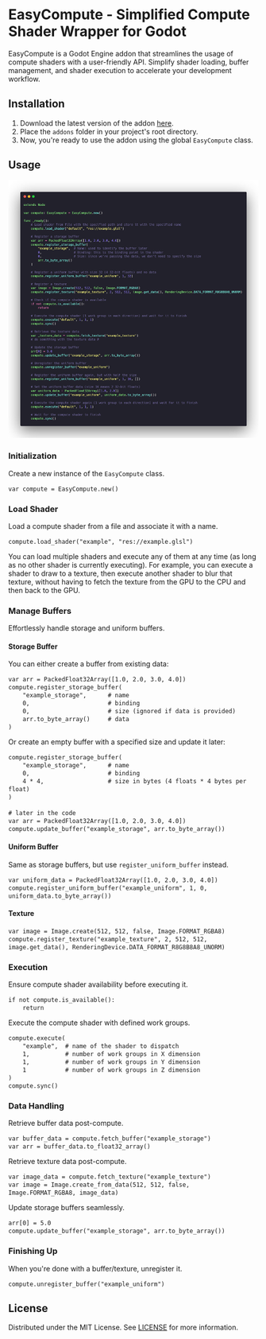 # EasyCompute - Simplified Compute Shader Wrapper for Godot
EasyCompute is a Godot Engine addon that streamlines the usage of compute shaders with a user-friendly API. Simplify shader loading, buffer management, and shader execution to accelerate your development workflow.

## Installation
1. Download the latest version of the addon [here](https://github.com/Tymec/EasyCompute/releases/latest).
2. Place the `addons` folder in your project's root directory.
3. Now, you're ready to use the addon using the global `EasyCompute` class.

## Usage
![Example usage](/assets/usage.png)

### Initialization
Create a new instance of the `EasyCompute` class.
```gdscript
var compute = EasyCompute.new()
```

### Load Shader
Load a compute shader from a file and associate it with a name.
```gdscript
compute.load_shader("example", "res://example.glsl")
```

You can load multiple shaders and execute any of them at any time (as long as no other shader is currently executing). For example, you can execute a shader to draw to a texture, then execute another shader to blur that texture, without having to fetch the texture from the GPU to the CPU and then back to the GPU.

### Manage Buffers
Effortlessly handle storage and uniform buffers.

#### Storage Buffer
You can either create a buffer from existing data:
```gdscript
var arr = PackedFloat32Array([1.0, 2.0, 3.0, 4.0])
compute.register_storage_buffer(
    "example_storage",      # name
    0,                      # binding
    0,                      # size (ignored if data is provided)
    arr.to_byte_array()     # data
)
```

Or create an empty buffer with a specified size and update it later:
```gdscript
compute.register_storage_buffer(
    "example_storage",      # name
    0,                      # binding
    4 * 4,                  # size in bytes (4 floats * 4 bytes per float)
)

# later in the code
var arr = PackedFloat32Array([1.0, 2.0, 3.0, 4.0])
compute.update_buffer("example_storage", arr.to_byte_array())
```

#### Uniform Buffer
Same as storage buffers, but use `register_uniform_buffer` instead.
```gdscript
var uniform_data = PackedFloat32Array([1.0, 2.0, 3.0, 4.0])
compute.register_uniform_buffer("example_uniform", 1, 0, uniform_data.to_byte_array())
```

#### Texture
```gdscript
var image = Image.create(512, 512, false, Image.FORMAT_RGBA8)
compute.register_texture("example_texture", 2, 512, 512, image.get_data(), RenderingDevice.DATA_FORMAT_R8G8B8A8_UNORM)
```

### Execution
Ensure compute shader availability before executing it.
```gdscript
if not compute.is_available():
    return
```

Execute the compute shader with defined work groups.
```gdscript
compute.execute(
    "example",  # name of the shader to dispatch
    1,          # number of work groups in X dimension
    1,          # number of work groups in Y dimension
    1           # number of work groups in Z dimension
)
compute.sync()
```

### Data Handling
Retrieve buffer data post-compute.
```gdscript
var buffer_data = compute.fetch_buffer("example_storage")
var arr = buffer_data.to_float32_array()
```

Retrieve texture data post-compute.
```gdscript
var image_data = compute.fetch_texture("example_texture")
var image = Image.create_from_data(512, 512, false, Image.FORMAT_RGBA8, image_data)
```

Update storage buffers seamlessly.
```gdscript
arr[0] = 5.0
compute.update_buffer("example_storage", arr.to_byte_array())
```

### Finishing Up
When you're done with a buffer/texture, unregister it.
```gdscript
compute.unregister_buffer("example_uniform")
```

## License
Distributed under the MIT License. See [LICENSE](/LICENSE) for more information.